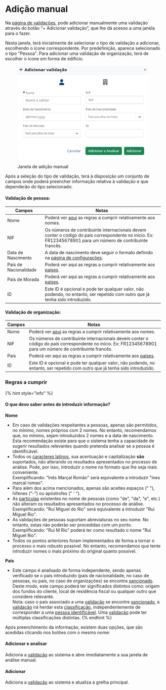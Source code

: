 # Adição manual

Na [página de validações](./), pode adicionar manualmente uma validação através do botão “+ Adicionar validação”, que lhe dá acesso a uma janela para o fazer.

Nesta janela, terá inicialmente de selecionar o tipo de validação a adicionar, escolhendo o ícone correspondente. Por predefinição, aparece selecionado o tipo "Pessoa". Para adicionar uma validação de organização, terá de escolher o ícone em forma de edifício.

<figure><img src="../../.gitbook/assets/5.png" alt="" width="470"><figcaption><p>Janela de adição manual</p></figcaption></figure>

Após a seleção do tipo de validação, terá à disposição um conjunto de campos onde poderá preencher informação relativa à validação e que dependerão do tipo selecionado:

#### Validação de pessoa:

| Campos                | Notas                                                                                                                                                       |
| --------------------- | ----------------------------------------------------------------------------------------------------------------------------------------------------------- |
| Nome                  | Poderá ver [aqui](adicao-manual.md#regras-a-cumprir) as regras a cumprir relativamente aos nomes.                                                           |
| NIF                   | Os números de contribuinte internacionais devem conter o código do país correspondente no início. Ex: FR12345678901 para um número de contribuinte francês. |
| Data de Nascimento    | A data de nascimento deve seguir o formato definido na [página de configurações](../configuracoes/).                                                        |
| País de Nacionalidade | Poderá ver aqui as regras a cumprir relativamente aos [países](adicao-manual.md#regras-a-cumprir).                                                          |
| País de Morada        | Poderá ver aqui as regras a cumprir relativamente aos [países](adicao-manual.md#regras-a-cumprir).                                                          |
| ID                    | Este ID é opcional e pode ter qualquer valor, não podendo, no entanto, ser repetido com outro que já tenha sido introduzido.                                |

#### Validação de organização:

| Campos | Notas                                                                                                                                                       |
| ------ | ----------------------------------------------------------------------------------------------------------------------------------------------------------- |
| Nome   | Poderá ver [aqui](adicao-manual.md#regras-a-cumprir) as regras a cumprir relativamente aos nomes.                                                           |
| NIF    | Os números de contribuinte internacionais devem conter o código do país correspondente no início. Ex: FR12345678901 para um número de contribuinte francês. |
| País   | Poderá ver aqui as regras a cumprir relativamente aos [países](adicao-manual.md#regras-a-cumprir).                                                          |
| ID     | Este ID é opcional e pode ter qualquer valor, não podendo, no entanto, ser repetido com outro que já tenha sido introduzido.                                |

### Regras a cumprir

{% hint style="info" %}
#### O que devo saber antes de introduzir informação?

**Nome**

* Em caso de validações respeitantes a pessoas, apenas são permitidos, no mínimo, nomes próprios com 2 nomes. No entanto, recomendamos que, no mínimo, sejam introduzidos 2 nomes e a data de nascimento.\
  Esta recomendação existe para que o sistema tenha a capacidade de sugerir resultados relevantes quando pretenda analisar se a pessoa é identificável.
* Todos os [caracteres latinos](https://en.wikipedia.org/wiki/ISO/IEC\_8859-1), sua acentuação e capitalização **são** suportados, não alterando os resultados apresentados no processo de análise. Pode, por isso, introduzir o nome no formato que lhe seja mais conveniente.\
  Exemplificando: "Inês Marçal Romão" será equivalente a introduzir "ines marcal romao".
* Para além dos acima mencionados, apenas são aceites espaços (" "), hífenes ("-") ou apóstrofes (" ' ").
* As [partículas](https://www.irn.mj.pt/IRN/sections/irn/a\_registral/registo-civil/docs-do-civil/dar-o-nome/) existentes no nome de pessoas (como "de", "da", "e", etc.) não alteram os resultados apresentados no processo de análise.\
  Exemplificando: "Rui Miguel do Rio" será equivalente a introduzir "Rui Miguel Rio".
* As validações de pessoas suportam abreviaturas no seu nome. No entanto, estas não poderão ser procedidas com um ponto.\
  Exemplificando: "Rui M Rio" poderá ter como resultado o nome "Rui Miguel Rio".
* Todos os pontos anteriores foram implementados de forma a tornar o processo o mais robusto possível. No entanto, recomendamos que tente introduzir nomes o mais próximo do original quanto possível.

**País**

* Este campo é analisado de forma independente, sendo apenas verificado se o país introduzido (país de nacionalidade, no caso de pessoas, ou país, no caso de organizações) se encontra [sancionado](../../glossario/glossario-aplicacao.md#pais-sancionado). Deste modo, este campo poderá ter significados distintos como: origem dos fundos do cliente, local de residência fiscal ou qualquer outro que considere relevante.\
  Nota: caso o país associado a uma [validação](../../glossario/glossario-aplicacao.md#validacao) se encontre [sancionado](../../glossario/glossario-aplicacao.md#pais-sancionado), a [validação](../../glossario/glossario-aplicacao.md#validacao) irá herdar esta [classificação](../../glossario/glossario-aplicacao.md#classificacao), independentemente de corresponder a uma [pessoa identificável](../../glossario/glossario-aplicacao.md#pessoa-identificavel). Uma [validação](../../glossario/glossario-aplicacao.md#validacao) pode ter múltiplas classificações distintas.
{% endhint %}

Após preenchimento da informação, existem duas opções, que são acedidas clicando nos botões com o mesmo nome:

#### Adicionar e analisar

Adiciona a [validação](../../glossario/glossario-aplicacao.md#sancionado) ao sistema e abre imediatamente a sua janela de análise manual.

#### Adicionar

Adiciona a [validação](../../glossario/glossario-aplicacao.md#validacao) ao sistema e atualiza a grelha principal.
